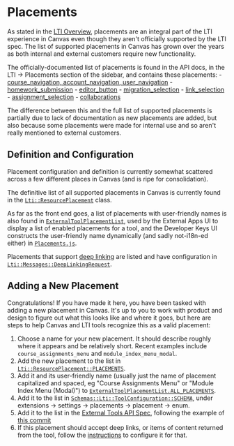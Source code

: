 # Placements

As stated in the [LTI Overview](./01_lti_overview.md), placements are an integral part of the LTI experience in Canvas even though they aren't officially supported by the LTI spec. The list of supported placements in Canvas has grown over the years as both internal and external customers require new functionality.

The officially-documented list of placements is found in the API docs, in the LTI -> Placements section of the sidebar, and contains these placements: - [course_navigation, account_navigation, user_navigation](https://canvas.instructure.com/doc/api/file.navigation_tools.html) - [homework_submission](https://canvas.instructure.com/doc/api/file.homework_submission_placement.html) - [editor_button](https://canvas.instructure.com/doc/api/file.editor_button_placement.html) - [migration_selection](https://canvas.instructure.com/doc/api/file.migration_selection_placement.html) - [link_selection](https://canvas.instructure.com/doc/api/file.link_selection_placement.html) - [assignment_selection](https://canvas.instructure.com/doc/api/file.assignment_selection_placement.html) - [collaborations](https://canvas.instructure.com/doc/api/file.collaborations_placement.html)

The difference between this and the full list of supported placements is partially due to lack of documentation as new placements are added, but also because some placements were made for internal use and so aren't really mentioned to external customers.

## Definition and Configuration

Placement configuration and definition is currently somewhat scattered across a few different places in Canvas (and is ripe for consolidation).

The definitive list of all supported placements in Canvas is currently found in the [`Lti::ResourcePlacement`](/app/models/lti/resource_placement.rb) class.

As far as the front end goes, a list of placements with user-friendly names is also found in [`ExternalToolPlacementList`](/ui/features/external_apps//react/components/ExternalToolPlacementList.js), used by the External Apps UI to display a list of enabled placements for a tool, and the Developer Keys UI constructs the user-friendly name dynamically (and sadly not-i18n-ed either) in [`Placements.js`](/ui/features/developer_keys_v2/react/ManualConfigurationForm/Placements.js).

Placements that support [deep linking](./12_deep_linking.md) are listed and have configuration in [`Lti::Messages::DeepLinkingRequest`](/lib/lti/messages/deep_linking_request.rb).

## Adding a New Placement

Congratulations! If you have made it here, you have been tasked with adding a new placement in Canvas. It's up to you to work with product and design to figure out what this looks like and where it goes, but here are steps to help Canvas and LTI tools recognize this as a valid placement:

1. Choose a name for your new placement. It should describe roughly where it appears and be relatively short. Recent examples include `course_assignments_menu` and `module_index_menu_modal`.
2. Add the new placement to the list in [`Lti::ResourcePlacement::PLACEMENTS`](/app/models/lti/resource_placement.rb).
3. Add it and its user-friendly name (usually just the name of placement capitalized and spaced, eg "Course Assignments Menu" or "Module Index Menu (Modal)") to [`ExternalToolPlacementList.ALL_PLACEMENTS`](/ui/features/external_apps//react/components/ExternalToolPlacementList.js).
4. Add it to the list in [`Schemas::Lti::ToolConfiguration::SCHEMA`](/lib/schemas/lti/tool_configuration.rb), under extensions -> settings -> placements -> placement -> enum.
5. Add it to the list in the [External Tools API Spec](/spec/apis/v1/external_tools_api_spec.rb), following the example of [this commit](https://gerrit.instructure.com/c/canvas-lms/+/287770/6/spec/apis/v1/external_tools_api_spec.rb)
6. If this placement should accept deep links, or items of content returned from the tool, follow the [instructions](./12_deep_linking.md) to configure it for that.
